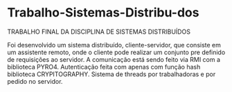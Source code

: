# Trabalho-Sistemas-Distribu-dos
TRABALHO FINAL DA DISCIPLINA DE SISTEMAS DISTRIBUÍDOS

Foi desenvolvido um sistema distribuído, cliente-servidor, que consiste em um assistente remoto, onde o cliente pode realizar um conjunto pre definido de requisições ao servidor. A comunicação está sendo feito via RMI com a biblioteca PYRO4. Autenticação feita com apenas com função hash biblioteca CRYPITOGRAPHY. Sistema de threads por trabalhadoras e por pedido no servidor.
